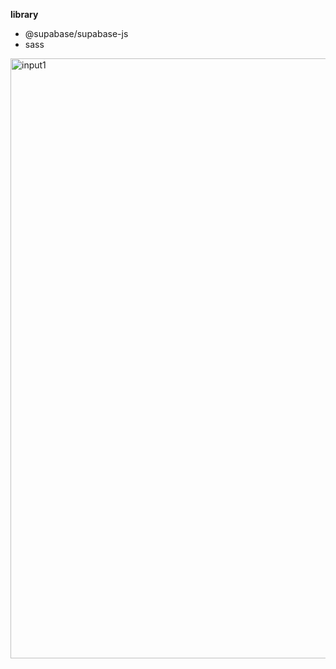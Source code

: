 **library**
- @supabase/supabase-js
- sass

<img width="960" alt="input1" src="https://github.com/user-attachments/assets/1a88edaa-6924-4d8f-89ba-c709153cc430">

